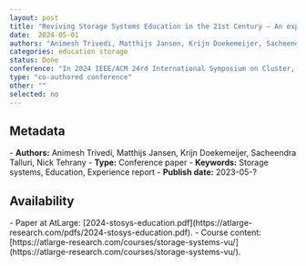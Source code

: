 ```yaml
---
layout: post
title: "Reviving Storage Systems Education in the 21st Century — An experience report"
date:  2024-05-01
authors: "Animesh Trivedi, Matthijs Jansen, Krijn Doekemeijer, Sacheendra Talluri, Nick Tehrany "
categories: education storage
status: Done
conference: "In 2024 IEEE/ACM 24rd International Symposium on Cluster, Cloud and Internet Computing (CCGrid'24)"
type: "co-authored conference"
other: ""
selected: no
---
```


<h2>Metadata</h2>
- <b>Authors:</b> Animesh Trivedi, Matthijs Jansen, Krijn Doekemeijer, Sacheendra Talluri, Nick Tehrany
- <b>Type:</b> Conference paper
- <b>Keywords:</b> Storage systems, Education, Experience report
- <b>Publish date:</b> 2023-05-?

<h2>Availability</h2>
- Paper at AtLarge: [2024-stosys-education.pdf](https://atlarge-research.com/pdfs/2024-stosys-education.pdf).
- Course content: [https://atlarge-research.com/courses/storage-systems-vu/](https://atlarge-research.com/courses/storage-systems-vu/).
